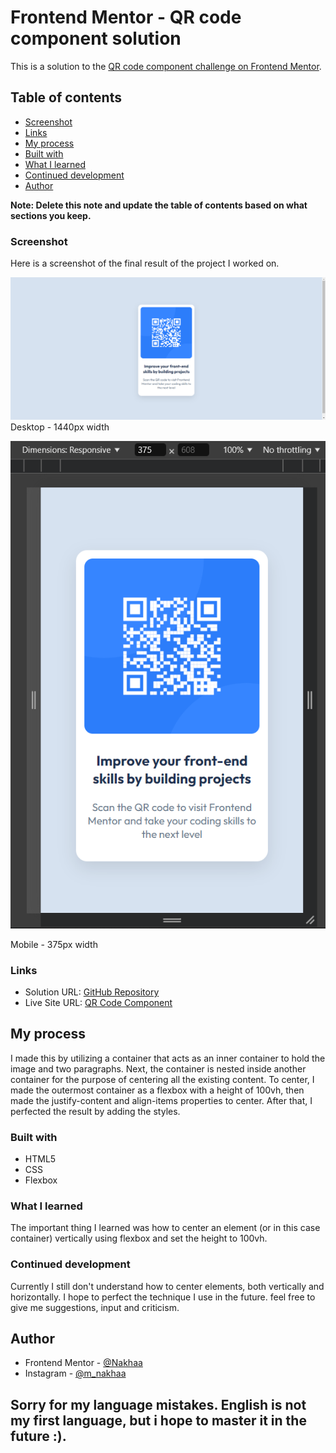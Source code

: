 # Frontend Mentor - QR code component solution

This is a solution to the [QR code component challenge on Frontend Mentor](https://www.frontendmentor.io/challenges/qr-code-component-iux_sIO_H).

## Table of contents

  - [Screenshot](#screenshot)
  - [Links](#links)
  - [My process](#my-process)
  - [Built with](#built-with)
  - [What I learned](#what-i-learned)
  - [Continued development](#continued-development)
  - [Author](#author)

**Note: Delete this note and update the table of contents based on what sections you keep.**

### Screenshot

Here is a screenshot of the final result of the project I worked on.

![](./screenshots/desktop-1440.png)
Desktop - 1440px width


![](./screenshots/mobile-375.png)

Mobile - 375px width


### Links

- Solution URL: [GitHub Repository](https://github.com/Nakhaa/simple-qr-code-project.git)
- Live Site URL: [QR Code Component](https://nakhaa.github.io/simple-qr-code-project/)

## My process

I made this by utilizing a container that acts as an inner container to hold the image and two paragraphs. Next, the container is nested inside another container for the purpose of centering all the existing content. To center, I made the outermost container as a flexbox with a height of 100vh, then made the justify-content and align-items properties to center. After that, I perfected the result by adding the styles.

### Built with

- HTML5
- CSS
- Flexbox

### What I learned

The important thing I learned was how to center an element (or in this case container) vertically using flexbox and set the height to 100vh.

### Continued development

Currently I still don't understand how to center elements, both vertically and horizontally. I hope to perfect the technique I use in the future. feel free to give me suggestions, input and criticism.

## Author

- Frontend Mentor - [@Nakhaa](https://www.frontendmentor.io/profile/nakhaa)
- Instagram - [@m_nakhaa](https://www.instagram.com/m_nakhaa)

## Sorry for my language mistakes. English is not my first language, but i hope to master it in the future :).